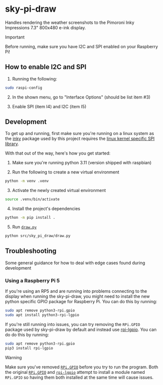 # sky-pi-draw

Handles rendering the weather screenshots to the Pimoroni Inky Impressions 7.3" 800x480 e-ink display.

> [!IMPORTANT]
> Before running, make sure you have I2C and SPI enabled on your Raspberry Pi!

## How to enable I2C and SPI

1. Running the following:

```bash
sudo raspi-config
```

2. In the shown menu, go to "Interface Options" (should be list item #3)

3. Enable SPI (item I4) and I2C (item I5)

## Development

To get up and running, first make sure you're running on a linux system as the [inky](https://pypi.org/project/inky/) package used by this project requires the [linux kernel specific SPI library](https://www.kernel.org/doc/html/latest/spi/).

With that out of the way, here's how you get started:

1. Make sure you're running python 3.11 (version shipped with raspbian)

2. Run the following to create a new virtual environment

```bash
python -m venv .venv
```

3. Activate the newly created virtual environment

```bash
source .venv/bin/activate
```

4. Install the project's dependencies

```bash
python -m pip install .
```

5. Run [`draw.py`](./src/sky_pi_draw/draw.py)

```bash
python src/sky_pi_draw/draw.py
```

## Troubleshooting

Some general guidance for how to deal with edge cases found during development

### Using a Raspberry Pi 5

If you're using an RP5 and are running into problems connecting to the display when running the sky-pi-draw, you might need to install the new python specific GPIO package for Raspberry Pi. You can do this by running:

```bash
sudo apt remove python3-rpi.gpio
sudo apt install python3-rpi-lgpio
```

If you're still running into issues, you can try removing the `RPi.GPIO` package used by sky-pi-draw by default and instead use [rpi-lgpio](https://pypi.org/project/rpi-lgpio/). You can do do this by running:

```bash
sudo apt remove python3-rpi.gpio
pip3 install rpi-lgpio
```

> [!WARNING]
> Make sure you've removed [`RPi.GPIO`](https://pypi.org/project/RPi.GPIO/) before you try to run the program. Both the original [`RPi.GPIO`](https://pypi.org/project/RPi.GPIO/) and [`rpi-lgpio`](https://pypi.org/project/rpi-lgpio/) attempt to install a module named `RPi.GPIO` so having them both installed at the same time will cause issues.
